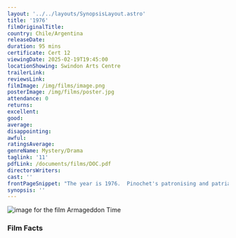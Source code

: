 ```yaml
---
layout: '../../layouts/SynopsisLayout.astro'
title: '1976'
filmOriginalTitle:
country: Chile/Argentina
releaseDate:
duration: 95 mins
certificate: Cert 12
viewingDate: 2025-02-19T19:45:00
locationShowing: Swindon Arts Centre
trailerLink:
reviewsLink:
filmImage: /img/films/image.png
posterImage: /img/films/poster.jpg
attendance: 0
returns:
excellent:
good:
average:
disappointing:
awful:
ratingsAverage:
genreName: Mystery/Drama
taglink: '11'
pdfLink: /documents/films/DOC.pdf
directorsWriters:
cast: ''
frontPageSnippet: "The year is 1976.  Pinochet's patronising and patriarchal society is seen through the eyes of a steely bourgeoise woman who risks her life and dares to take a stand."
synopsis: ''
---
```


![image for the film Armageddon Time](/img/films/armageddontime.png)

<div class="review__author review__author--review1"> 
</div>

<div class="review__author"> 
</div>

### Film Facts
